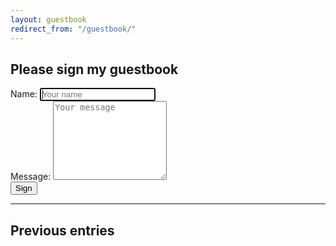 ```yaml
---
layout: guestbook
redirect_from: "/guestbook/"
---
```


## Please sign my guestbook

<form id="sign" method="post" action="https://api.wintron.io/guestbook">
<div>
<label for="name">Name:</label>
<input id="name" type="text" placeholder="Your name" autofocus />
</div>
<div>
<label for="message">Message:</label>
<textarea id="message" rows="8" placeholder="Your message"></textarea>
</div>
<input type="submit" value="Sign" />
</form>


___

## Previous entries

<ul id="entries">

</ul>
